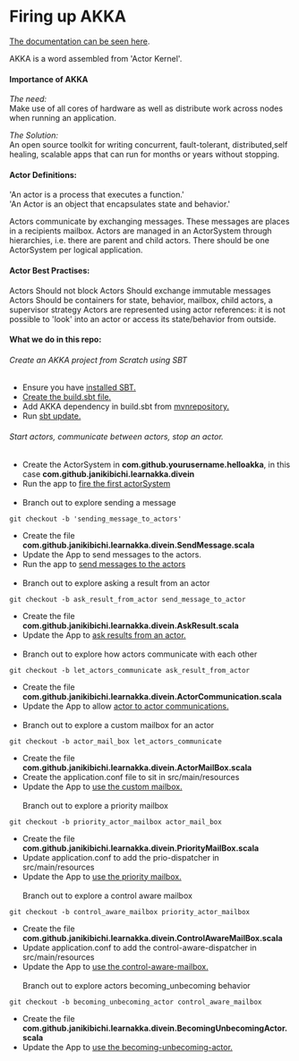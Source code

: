 # Firing up AKKA
[The documentation can be seen here](https://akka.io/docs/).

AKKA is a word assembled from 'Actor Kernel'.

#### Importance of AKKA
*The need:* <br>
Make use of all cores of hardware as well as distribute work across nodes when running an 
application.

*The Solution:* <br>
An open source toolkit for writing concurrent, fault-tolerant, distributed,self healing, scalable apps 
that can run for months or years without stopping.

#### Actor Definitions:
'An actor is a process that executes a function.'<br>
'An Actor is an object that encapsulates state and behavior.'

Actors communicate by exchanging messages. These messages are places in a recipients mailbox.
Actors are managed in an ActorSystem through hierarchies, i.e. there are parent and child actors. 
There should be one ActorSystem per logical application.

#### Actor Best Practises:
Actors Should not block
Actors Should exchange immutable messages
Actors Should be containers for state, behavior, mailbox, child actors, a supervisor strategy
Actors are represented using actor references: it is not possible to 'look' into an actor or access its state/behavior 
from outside.

#### What we do in this repo:
###### Create an AKKA project from Scratch using SBT

- Ensure you have [installed SBT.](https://www.scala-sbt.org/1.0/docs/Setup.html)
- [Create the build.sbt file.](https://asciinema.org/a/tlWDSF1jBYWbSaCaKBfrfzruN)
- Add AKKA dependency in build.sbt from [mvnrepository.](https://mvnrepository.com/artifact/com.typesafe.akka/akka-actor)
- Run [sbt update.](https://asciinema.org/a/YquWSJ6d5c7OXRiBaM43FFwTL)

###### Start actors, communicate between actors, stop an actor.

- Create the ActorSystem in <b>com.github.yourusername.helloakka</b>, 
  in this case <b>com.github.janikibichi.learnakka.divein</b>
- Run the app to [fire the first actorSystem](https://asciinema.org/a/C36iHAwerZ8eNmjTQBukj3YcV)
<br><br>
- Branch out to explore sending a message
````
git checkout -b 'sending_message_to_actors'
````
- Create the file <b>com.github.janikibichi.learnakka.divein.SendMessage.scala</b>
- Update the App to send messages to the actors.<br>
- Run the app to [send messages to the actors](https://asciinema.org/a/NTZECMRFCb7UvpILLLUAMELmO)
<br><br>
- Branch out to explore asking a result from an actor
````
git checkout -b ask_result_from_actor send_message_to_actor
````
- Create the file <b>com.github.janikibichi.learnakka.divein.AskResult.scala</b>
- Update the App to [ask results from an actor.](https://asciinema.org/a/LOeDh2VBxyouWN0v0yn6kmMt6)
<br><br>
- Branch out to explore how actors communicate with each other
````
git checkout -b let_actors_communicate ask_result_from_actor
````
- Create the file <b>com.github.janikibichi.learnakka.divein.ActorCommunication.scala</b>
- Update the App to allow [actor to actor communications.](https://asciinema.org/a/YEDXg0WccwWACakYQTUWYYpE8)
<br><br>
- Branch out to explore a custom mailbox for an actor
````
git checkout -b actor_mail_box let_actors_communicate
````
- Create the file <b>com.github.janikibichi.learnakka.divein.ActorMailBox.scala</b>
- Create the application.conf file to sit in src/main/resources
- Update the App to [use the custom mailbox.](https://asciinema.org/a/8EkX57DsBqJg6CcyYbod2XdwI)
<br><br>
Branch out to explore a priority mailbox
````
git checkout -b priority_actor_mailbox actor_mail_box
````
- Create the file <b>com.github.janikibichi.learnakka.divein.PriorityMailBox.scala</b>
- Update application.conf to add the prio-dispatcher in src/main/resources
- Update the App to [use the priority mailbox.](https://asciinema.org/a/oz9zdDCyRqd4082Owv36lOhCu)
<br><br>
Branch out to explore a control aware mailbox
````
git checkout -b control_aware_mailbox priority_actor_mailbox
````
- Create the file <b>com.github.janikibichi.learnakka.divein.ControlAwareMailBox.scala</b>
- Update application.conf to add the control-aware-dispatcher in src/main/resources
- Update the App to [use the control-aware-mailbox.](https://asciinema.org/a/e2rGGcm54pUPre2c4kkhCaf8S)
<br><br>
Branch out to explore actors becoming_unbecoming behavior
````
git checkout -b becoming_unbecoming_actor control_aware_mailbox
````
- Create the file <b>com.github.janikibichi.learnakka.divein.BecomingUnbecomingActor.scala</b>
- Update the App to [use the becoming-unbecoming-actor.](https://asciinema.org/a/4SR0MCvJn9HSgCaejR82pK0jn)